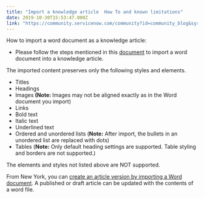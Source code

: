 ```yaml
---
title: "Import a knowledge article  How To and known limitations"
date: 2019-10-30T15:53:47.000Z
link: "https://community.servicenow.com/community?id=community_blog&sys_id=b64bd979db3004145129a851ca96199c"
---
```

<p>How to import a word document as a knowledge article:</p>
<ul><li>Please follow the steps mentioned in this <a href="https://docs.servicenow.com/bundle/newyork-servicenow-platform/page/product/knowledge-management/task/t_ImportADocument.html" rel="nofollow">document</a> to import a word document into a knowledge article.</li></ul>
<p>The imported content preserves only the following styles and elements. </p>
<ul><li>Titles</li><li>Headings</li><li>Images<strong> (Note: </strong>Images may not be aligned exactly as in the Word document you import)</li><li>Links</li><li>Bold text</li><li>Italic text</li><li>Underlined text</li><li>Ordered and unordered lists (<strong>Note:</strong> After import, the bullets in an unordered list are replaced with dots)</li><li>Tables (<strong>Note:</strong> Only default heading settings are supported. Table styling and borders are not supported.)</li></ul>
<p>The elements and styles not listed above are NOT supported.</p>
<p>From New York, you can <a href="https://docs.servicenow.com/bundle/newyork-servicenow-platform/page/product/knowledge-management/task/upload-new-version-article.html" rel="nofollow">create an article version by importing a Word document</a>. A published or draft article can be updated with the contents of a word file.</p>
<p> </p>